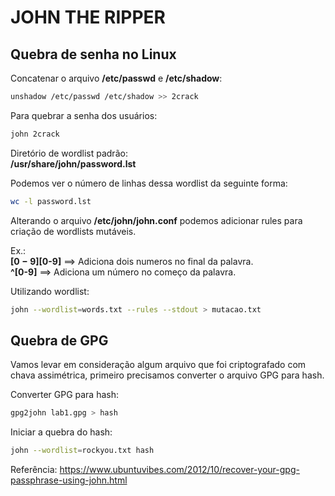 # JOHN THE RIPPER

## Quebra de senha no Linux
Concatenar o arquivo **/etc/passwd** e **/etc/shadow**:  
```bash
unshadow /etc/passwd /etc/shadow >> 2crack
```

Para quebrar a senha dos usuários:  
```bash
john 2crack
```

Diretório de wordlist padrão:  
**/usr/share/john/password.lst**

Podemos ver o número de linhas dessa wordlist da seguinte forma:  
```bash
wc -l password.lst
```

Alterando o arquivo **/etc/john/john.conf** podemos adicionar rules para criação de wordlists mutáveis.

Ex.:  
**$[0-9]$[0-9]** ==> Adiciona dois numeros no final da palavra.  
**^[0-9]** ==> Adiciona um número no começo da palavra.

Utilizando wordlist:  
```bash
john --wordlist=words.txt --rules --stdout > mutacao.txt
```

## Quebra de GPG

Vamos levar em consideração algum arquivo que foi criptografado com chava assimétrica, 
primeiro precisamos converter o arquivo GPG para hash.

Converter GPG para hash:

```bash
gpg2john lab1.gpg > hash
```

Iniciar a quebra do hash:

```bash
john --wordlist=rockyou.txt hash
```

Referência: <https://www.ubuntuvibes.com/2012/10/recover-your-gpg-passphrase-using-john.html>
